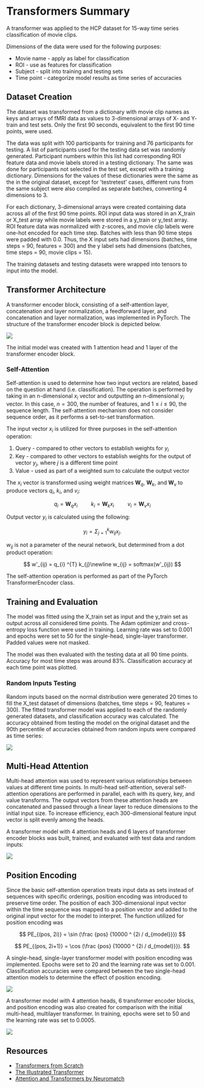 # Transformers Summary

A transformer was applied to the HCP dataset for 15-way time series classification of movie clips. 

Dimensions of the data were used for the following purposes:
* Movie name - apply as label for classification
* ROI - use as features for classification
* Subject - split into training and testing sets
* Time point - categorize model results as time series of accuracies

## Dataset Creation
The dataset was transformed from a dictionary with movie clip names as keys and arrays of fMRI data as values to 3-dimensional arrays of X- and Y- train and test sets. Only the first 90 seconds, equivalent to the first 90 time points, were used. 

The data was split with 100 participants for training and 76 participants for testing. A list of participants used for the testing data set was randomly generated. Participant numbers within this list had corresponding ROI feature data and movie labels stored in a testing dictionary. The same was done for participants not selected in the test set, except with a training dictionary. Dimensions for the values of these dictionaries were the same as the in the original dataset, except for 'testretest' cases, different runs from the same subject were also compiled as separate batches, converting 4 dimensions to 3.

For each dictionary, 3-dimensional arrays were created containing data across all of the first 90 time points. ROI input data was stored in an X_train or X_test array while movie labels were stored in a y_train or y_test array. ROI feature data was normalized with z-scores, and movie clip labels were one-hot encoded for each time step. Batches with less than 90 time steps were padded with 0.0. Thus, the X input sets had dimensions (batches, time steps = 90, features = 300) and the y label sets had dimensions (batches, time steps = 90, movie clips = 15).

The training datasets and testing datasets were wrapped into tensors to input into the model.

## Transformer Architecture
A transformer encoder block, consisting of a self-attention layer, concatenation and layer normalization, a feedforward layer, and concatenation and layer normalization, was implemented in PyTorch. The structure of the transformer encoder block is depicted below.

![](./images/transformer-block.jpg)

The initial model was created with 1 attention head and 1 layer of the transformer encoder block.

### Self-Attention
Self-attention is used to determine how two input vectors are related, based on the question at hand (i.e. classification). The operation is performed by taking in an n-dimensional $x_{i}$ vector and outputting an n-dimensional $y_{i}$ vector. In this case, $n=300$, the number of features, and $1 \le i \le 90$, the sequence length. The self-attention mechanism does not consider sequence order, as it performs a set-to-set transformation. 

The input vector $x_{i}$ is utilized for three purposes in the self-attention operation:
1. Query - compared to other vectors to establish weights for $y_{i}$
2. Key - compared to other vectors to establish weights for the output of vector $y_{j}$, where $j$ is a different time point
3. Value - used as part of a weighted sum to calculate the output vector

The $x_{i}$ vector is transformed using weight matrices $\boldsymbol W_{q}$, $\boldsymbol W_{k}$, and $\boldsymbol W_{v}$ to produce vectors $q_{i}$, $k_{i}$, and $v_{i}$:

$$
q_{i} = \boldsymbol W_{q} x_{i} \hspace{1cm}
k_{i} = \boldsymbol W_{k} x_{i} \hspace{1cm}
v_{i} = \boldsymbol W_{v} x_{i}
$$

Output vector $y_{i}$ is calculated using the following:

$$
y_{i} = \Sigma _{j=1} ^{k} w_{ij} x_{j}.
$$

$w_{ij}$ is not a parameter of the neural network, but determined from a dot product operation:

$$
w'_{ij} = q_{i} ^{T} k_{j}\newline
w_{ij} = softmax(w'_{ij})
$$

The self-attention operation is performed as part of the PyTorch TransformerEncoder class.

## Training and Evaluation
The model was fitted using the X_train set as input and the y_train set as output across all considered time points. The Adam optimizer and cross-entropy loss function were used in training. Learning rate was set to 0.001 and epochs were set to 50 for the single-head, single-layer transformer. Padded values were not masked.

The model was then evaluated with the testing data at all 90 time points. Accuracy for most time steps was around 83%. Classification accuracy at each time point was plotted.

### Random Inputs Testing
Random inputs based on the normal distribution were generated 20 times to fill the X_test dataset of dimensions (batches, time steps = 90, features = 300). The fitted transformer model was applied to each of the randomly generated datasets, and classification accuracy was calculated. The accuracy obtained from testing the model on the original dataset and the 90th percentile of accuracies obtained from random inputs were compared as time series:

![](./images/transformer_single_accuracy.png)

## Multi-Head Attention
Multi-head attention was used to represent various relationships between values at different time points. In multi-head self-attention, several self-attention operations are performed in parallel, each with its query, key, and value transforms. The output vectors from these attention heads are concatenated and passed through a linear layer to reduce dimensions to the initial input size. To increase efficiency, each 300-dimensional feature input vector is split evenly among the heads. 

A transformer model with 4 attention heads and 6 layers of transformer encoder blocks was built, trained, and evaluated with test data and random inputs:

![](./images/transformer_multi_accuracy.png)

## Position Encoding
Since the basic self-attention operation treats input data as sets instead of sequences with specific orderings, position encoding was introduced to preserve time order. The position of each 300-dimensional input vector within the time sequence was mapped to a position vector and added to the original input vector for the model to interpret. The function utilized for position encoding was

$$
PE_{(pos, 2i)} = \sin (\frac {pos} {10000 ^ {2i / d_{model}}})
$$ 

$$
PE_{(pos, 2i+1)} = \cos (\frac {pos} {10000 ^ {2i / d_{model}}}).
$$

A single-head, single-layer transformer model with position encoding was implemented. Epochs were set to 20 and the learning rate was set to 0.001. Classification accuracies were compared between the two single-head attention models to determine the effect of position encoding.

![](./images/transformer_single_position.png)

A transformer model with 4 attention heads, 6 transformer encoder blocks, and position encoding was also created for comparison with the initial multi-head, multilayer transformer. In training, epochs were set to 50 and the learning rate was set to 0.0005.

![](./images/transformer_multi_position.png)

## Resources
* [Transformers from Scratch](http://peterbloem.nl/blog/transformers)
* [The Illustrated Transformer](https://jalammar.github.io/illustrated-transformer/)
* [Attention and Transformers by Neuromatch](https://deeplearning.neuromatch.io/tutorials/W3D1_AttentionAndTransformers/student/W3D1_Tutorial1.html#implement-positionalencoding-function)